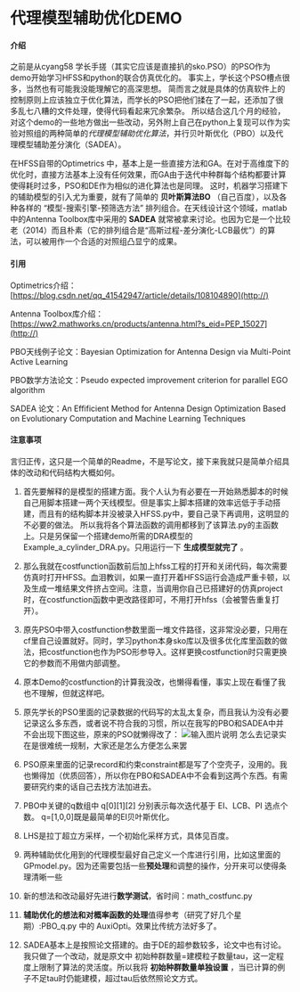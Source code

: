 # 代理模型辅助优化DEMO

#### 介绍
之前是从cyang58 学长手搓（其实它应该是直接扒的sko.PSO）的PSO作为demo开始学习HFSS和python的联合仿真优化的。
事实上，学长这个PSO槽点很多，当然也有可能我没能理解它的高深思想。
简而言之就是具体的仿真软件上的控制原则上应该独立于优化算法，而学长的PSO把他们揉在了一起，还添加了很多乱七八糟的文件处理，使得代码看起来冗余繁杂。
所以结合这几个月的经验，对这个demo的一些地方做出一些改动，另外附上自己在python上复现可以作为实验对照组的两种简单的*代理模型辅助优化算法*，并行贝叶斯优化（PBO）以及代理模型辅助差分演化（SADEA）。

在HFSS自带的Optimetrics 中，基本上是一些直接方法和GA。在对于高维度下的优化时，直接方法基本上没有任何效果，而GA由于迭代中种群每个结构都要计算使得耗时过多，PSO和DE作为相似的进化算法也是同理。
这时，机器学习搭建下的辅助模型的引入尤为重要，就有了简单的 **贝叶斯算法BO** （自己百度），以及各种各样的 “模型-搜索引擎-预筛选方法” 排列组合。在天线设计这个领域，matlab中的Antenna Toolbox库中采用的 **SADEA** 就常被拿来讨论。也因为它是一个比较老（2014）而且朴素（它的排列组合是“高斯过程-差分演化-LCB最优”）的算法，可以被用作一个合适的对照组凸显宁的成果。


#### 引用
Optimetrics介绍：[https://blog.csdn.net/qq_41542947/article/details/108104890](http://)

Antenna Toolbox库介绍：[https://ww2.mathworks.cn/products/antenna.html?s_eid=PEP_15027](http://)

PBO天线例子论文：Bayesian Optimization for Antenna Design via Multi-Point Active Learning 

PBO数学方法论文：Pseudo expected improvement criterion for parallel EGO algorithm

SADEA 论文：An Effificient Method for Antenna Design Optimization Based on Evolutionary Computation and Machine Learning Techniques


#### 注意事项

言归正传，这只是一个简单的Readme，不是写论文，接下来我就只是简单介绍具体的改动和代码结构大概如何。
1. 首先要解释的是模型的搭建方面。我个人认为有必要在一开始熟悉脚本的时候自己用脚本搭建一两个天线模型。但是事实上脚本搭建的效率远低于手动搭建，而且有的结构脚本并没被录入HFSS.py中，要自己录下再调用，这明显的不必要的做法。
所以我将各个算法函数的调用都移到了该算法.py的主函数上。只是另保留一个搭建demo所需的DRA模型的Example_a_cylinder_DRA.py。只用运行一下 **生成模型就完了** 。
2. 那么我就在costfunction函数前后加上hfss工程的打开和关闭代码，每次需要仿真时打开HFSS。血泪教训，如果一直打开着HFSS运行会造成严重卡顿，以及生成一堆结果文件挤占空间。注意，当调用你自己已搭建好的仿真project时，在costfunction函数中更改路径即可，不用打开hfss（会被警告重复打开）。

3. 原先PSO中带入costfunction参数里面一堆文件路径，这非常没必要，只用在cf里自己设置就好。同时，学习python本身sko库以及很多优化库里函数的做法，把costfunction也作为PSO形参导入。这样更换costfunction时只需更换它的参数而不用做内部调整。
4. 原本Demo的costfunction的计算我没改，也懒得看懂，事实上现在看懂了我也不理解，但就这样吧。
5. 原先学长的PSO里面的记录数据的代码写的太乱太复杂，而且我认为没有必要记录这么多东西，或者说不符合我的习惯，所以在我写的PBO和SADEA中并不会出现下图这些，原来的PSO就懒得改了：
![输入图片说明](%E5%9B%BE%E7%89%872.png)
怎么去记录实在是很难统一规制，大家还是怎么方便怎么来罢

6. PSO原来里面的记录record和约束constraint都是写了个空壳子，没用的。我也懒得加（优质回答），所以你在PBO和SADEA中不会看到这两个东西。有需要研究约束的话自己去找方法加进去。
7. PBO中关键的q数组中 q[0][1][2] 分别表示每次迭代基于 EI、LCB、PI 选点个数。 q=[1,0,0]既是最简单的EI贝叶斯优化。
8. LHS是拉丁超立方采样，一个初始化采样方式，具体见百度。
9. 两种辅助优化用到的代理模型最好自己定义一个库进行引用，比如这里面的GPmodel.py。因为还需要包括一些**预处理**和调整的操作，分开来可以使得条理清晰一些
10. 新的想法和改动最好先进行**数学测试**，省时间：math_costfunc.py
11. **辅助优化的想法和对概率函数的处理**值得参考（研究了好几个星期）:PBO_q.py 中的 AuxiOpti。效果比传统方法好多了。

12. SADEA基本上是按照论文搭建的。由于DE的超参数较多，论文中也有讨论。我只做了一个改动，就是原文中 初始种群数量=建模粒子数量tau，这一定程度上限制了算法的灵活度。所以我将 **初始种群数量单独设置** ，当已计算的例子不足tau时仍能建模，超过tau后依然照论文方式。
